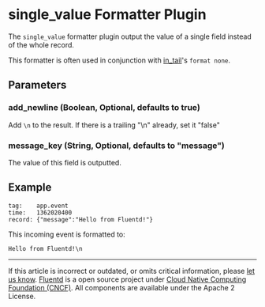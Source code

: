 # single\_value Formatter Plugin

The `single_value` formatter plugin output the value of a single field
instead of the whole record.

This formatter is often used in conjunction with [in\_tail](/plugins/input/tail.md)'s
`format none`.


## Parameters

### add\_newline (Boolean, Optional, defaults to true)

Add `\n` to the result. If there is a trailing "\\n" already, set it
"false"

### message\_key (String, Optional, defaults to "message")

The value of this field is outputted.

## Example

``` {.CodeRay}
tag:    app.event
time:   1362020400
record: {"message":"Hello from Fluentd!"}
```

This incoming event is formatted to:

``` {.CodeRay}
Hello from Fluentd!\n
```


------------------------------------------------------------------------

If this article is incorrect or outdated, or omits critical information, please [let us know](https://github.com/fluent/fluentd-docs/issues?state=open).
[Fluentd](http://www.fluentd.org/) is a open source project under [Cloud Native Computing Foundation (CNCF)](https://cncf.io/). All components are available under the Apache 2 License.
